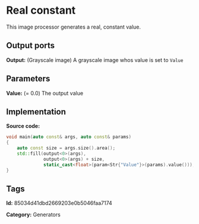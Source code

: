 # Real constant

This image processor generates a real, constant value.

## Output ports

__Output:__ (Grayscale image) A grayscale image whos value is set to `Value`

## Parameters

__Value:__ (= 0.0) The output value

## Implementation

__Source code:__ 

```c++
void main(auto const& args, auto const& params)
{
	auto const size = args.size().area();
	std::fill(output<0>(args),
	          output<0>(args) + size,
	          static_cast<float>(param<Str{"Value"}>(params).value()));
}
```

## Tags

__Id:__ 85034d41dbd2669203e0b5046faa7174

__Category:__ Generators